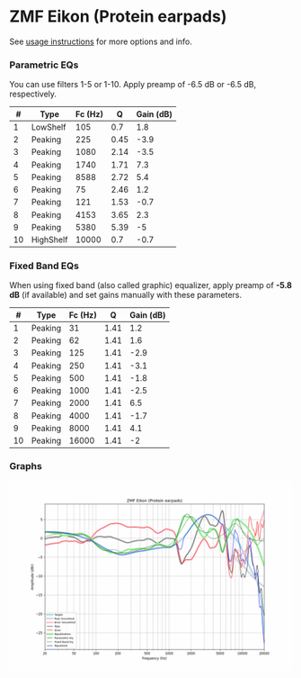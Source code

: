 # ZMF Eikon (Protein earpads)
See [usage instructions](https://github.com/jaakkopasanen/AutoEq#usage) for more options and info.

### Parametric EQs
You can use filters 1-5 or 1-10. Apply preamp of -6.5 dB or -6.5 dB, respectively.

|   # | Type      |   Fc (Hz) |    Q |   Gain (dB) |
|-----|-----------|-----------|------|-------------|
|   1 | LowShelf  |       105 | 0.7  |         1.8 |
|   2 | Peaking   |       225 | 0.45 |        -3.9 |
|   3 | Peaking   |      1080 | 2.14 |        -3.5 |
|   4 | Peaking   |      1740 | 1.71 |         7.3 |
|   5 | Peaking   |      8588 | 2.72 |         5.4 |
|   6 | Peaking   |        75 | 2.46 |         1.2 |
|   7 | Peaking   |       121 | 1.53 |        -0.7 |
|   8 | Peaking   |      4153 | 3.65 |         2.3 |
|   9 | Peaking   |      5380 | 5.39 |        -5   |
|  10 | HighShelf |     10000 | 0.7  |        -0.7 |

### Fixed Band EQs
When using fixed band (also called graphic) equalizer, apply preamp of **-5.8 dB** (if available) and set gains manually with these parameters.

|   # | Type    |   Fc (Hz) |    Q |   Gain (dB) |
|-----|---------|-----------|------|-------------|
|   1 | Peaking |        31 | 1.41 |         1.2 |
|   2 | Peaking |        62 | 1.41 |         1.6 |
|   3 | Peaking |       125 | 1.41 |        -2.9 |
|   4 | Peaking |       250 | 1.41 |        -3.1 |
|   5 | Peaking |       500 | 1.41 |        -1.8 |
|   6 | Peaking |      1000 | 1.41 |        -2.5 |
|   7 | Peaking |      2000 | 1.41 |         6.5 |
|   8 | Peaking |      4000 | 1.41 |        -1.7 |
|   9 | Peaking |      8000 | 1.41 |         4.1 |
|  10 | Peaking |     16000 | 1.41 |        -2   |

### Graphs
![](./ZMF%20Eikon%20(Protein%20earpads).png)

